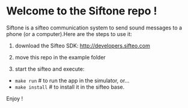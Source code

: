 Welcome to the Siftone repo !
=============================

Siftone is a sifteo communication system to send sound messages to a phone
(or a computer).Here are the steps to use it:

1. download the Sifteo SDK: http://developers.sifteo.com

2. move this repo in the example folder

3. start the sifteo and execute:
  - `make run`      # to run the app in the simulator, or...
  - `make install`  # to install it in the sifteo base.

Enjoy !
